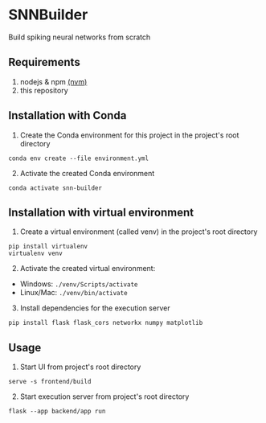 # SNNBuilder

Build spiking neural networks from scratch

## Requirements

1. nodejs & npm [(nvm)](https://github.com/nvm-sh/nvm#installing-and-updating)
2. this repository

## Installation with Conda
1. Create the Conda environment for this project in the project's root directory
```
conda env create --file environment.yml
```
2. Activate the created Conda environment
```
conda activate snn-builder
```
## Installation with virtual environment
1. Create a virtual environment (called venv) in the project's root directory
```
pip install virtualenv
virtualenv venv
```
2. Activate the created virtual environment:
  - Windows: ```./venv/Scripts/activate```
  - Linux/Mac: ```./venv/bin/activate```
3. Install dependencies for the execution server
```
pip install flask flask_cors networkx numpy matplotlib
```
## Usage

1. Start UI from project's root directory
```
serve -s frontend/build
```
2. Start execution server from project's root directory
```
flask --app backend/app run
```
